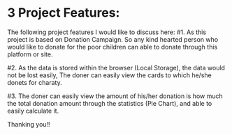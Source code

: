 # 3 Project Features:

The following project features I would like to discuss here:
#1. As this project is based on Donation Campaign. So any kind hearted person who would like to donate for the poor children can able to donate through this platform or site.

#2. As the data is stored within the browser (Local Storage), the data would not be lost easily, The doner can easily view the cards to which he/she donets for charaty.

#3. The doner can easily view the amount of his/her donation is how much the total donation amount through the statistics (Pie Chart), and able to easily calculate it.

Thanking you!!
